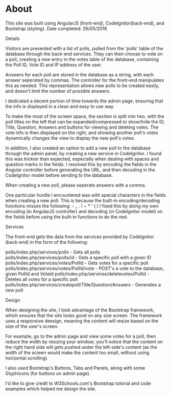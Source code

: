 # About

This site was built using AngularJS (front-end), CodeIgnitor(back-end), and Bootstrap (styling).
Date completed: 26/05/2016


Details

Visitors are presented with a list of polls, pulled from the 'polls' table of the database through the back-end services.
They can then choose to vote on a poll, creating a new entry in the votes table of the database, containing the Poll ID, Vote ID and IP address of the user.

Answers for each poll are stored in the database as a string, with each answer seperated by commas.
The controller for the front-end manipulates this as needed. This representation allows new polls to be created easily, and doesn't limit the number of possible answers.

I dedicated a decent portion of time towards the admin page, ensuring that the info is displayed in a clean and easy to use way.

To make the most of the screen space, the section is split into two, with the poll titles on the left that can be expanded/compressed to show/hide the ID, Title, Question, Answers and buttons for viewing and deleting votes. The vote info is then displayed on the right, and showing another poll's votes dynamically changes the view to display the new poll's votes.

In addition, I also created an option to add a new poll to the database through the admin panel, by creating a new service in CodeIgnitor.
I found this was trickier than expected, especially when dealing with spaces and question marks in the fields.
I resolved this by encoding the fields in the Angular controller before generating the URL, and then decoding in the CodeIgnitor model before sending to the database.

When creating a new poll, please seperate answers with a comma.

One particular hurdle I encountered was with special characters in the fields when creating a new poll.
This is because the built-in encoding/decoding functions misses the following: - _ . ! ~ * ' ( )
I fixed this by doing my own encoding (in AngularJS controller) and decoding (in CodeIgnitor model) on the fields before using the built-in functions to do the rest.


Services

The front-end gets the data from the services provided by CodeIgnitor (back-end) in the form of the following:

polls/index.php/services/polls - Gets all polls
polls/index.php/services/polls/id - Gets a specific poll with a given ID
polls/index.php/services/votes/PollId - Gets votes for a specific poll
polls/index.php/services/votes/PollId/vote - POST's a vote to the database, given PollId and VoteId
polls/index.php/services/deletevotes/PollId - Deletes all votes for a specific poll
polls/index.php/services/createpoll/Title/Question/Answers - Generates a new poll


Design

When designing the site, I took advantage of the Bootstrap framework, which ensures that the site looks good on any size screen.
The framework uses a responsive deesign, meaning the content will resize based on the size of the user's screen.

For example, go to the admin page and view some votes for a poll, then reduce the width by resizing your window; you'll notice that the content on the right hand side will gets pushed under the left-side's content (as the width of the screen would make the content too small, without using horizontal scrolling).

I also used Bootstrap's Buttons, Tabs and Panels, along with some Glyphicons (for buttons on admin page).

I'd like to give credit to W3Schools.com's Bootstrap tutorial and code examples which helped me design the site.

